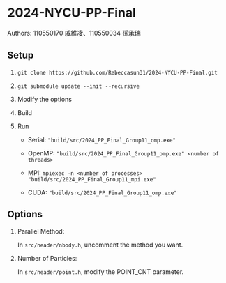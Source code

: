 # 2024-NYCU-PP-Final

Authors: 110550170 戚維凌、110550034 孫承瑞

## Setup
1. `git clone https://github.com/Rebeccasun31/2024-NYCU-PP-Final.git`

2. `git submodule update --init --recursive`

3. Modify the options

4. Build

5. Run
    - Serial: `"build/src/2024_PP_Final_Group11_omp.exe"`

    - OpenMP: `"build/src/2024_PP_Final_Group11_omp.exe" <number of threads>`

    - MPI: `mpiexec -n <number of processes> "build/src/2024_PP_Final_Group11_mpi.exe"`

    - CUDA: `"build/src/2024_PP_Final_Group11_omp.exe"`

## Options
1. Parallel Method:

    In `src/header/nbody.h`, uncomment the method you want.

2. Number of Particles:

    In `src/header/point.h`, modify the POINT_CNT parameter.
